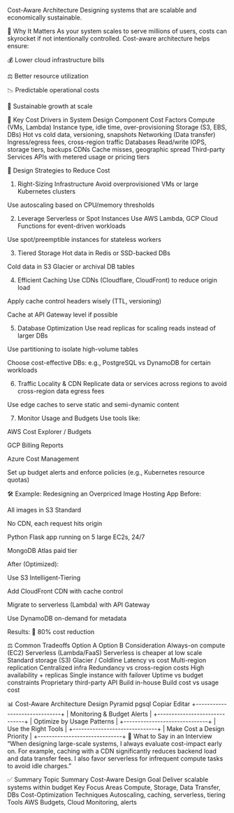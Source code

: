 Cost-Aware Architecture
Designing systems that are scalable and economically sustainable.

🧩 Why It Matters
As your system scales to serve millions of users, costs can skyrocket if not intentionally controlled. Cost-aware architecture helps ensure:

💰 Lower cloud infrastructure bills

⚖️ Better resource utilization

📉 Predictable operational costs

🚀 Sustainable growth at scale

🧱 Key Cost Drivers in System Design
Component	Cost Factors
Compute (VMs, Lambda)	Instance type, idle time, over-provisioning
Storage (S3, EBS, DBs)	Hot vs cold data, versioning, snapshots
Networking (Data transfer)	Ingress/egress fees, cross-region traffic
Databases	Read/write IOPS, storage tiers, backups
CDNs	Cache misses, geographic spread
Third-party Services	APIs with metered usage or pricing tiers

🧠 Design Strategies to Reduce Cost
1. Right-Sizing Infrastructure
Avoid overprovisioned VMs or large Kubernetes clusters

Use autoscaling based on CPU/memory thresholds

2. Leverage Serverless or Spot Instances
Use AWS Lambda, GCP Cloud Functions for event-driven workloads

Use spot/preemptible instances for stateless workers

3. Tiered Storage
Hot data in Redis or SSD-backed DBs

Cold data in S3 Glacier or archival DB tables

4. Efficient Caching
Use CDNs (Cloudflare, CloudFront) to reduce origin load

Apply cache control headers wisely (TTL, versioning)

Cache at API Gateway level if possible

5. Database Optimization
Use read replicas for scaling reads instead of larger DBs

Use partitioning to isolate high-volume tables

Choose cost-effective DBs: e.g., PostgreSQL vs DynamoDB for certain workloads

6. Traffic Locality & CDN
Replicate data or services across regions to avoid cross-region data egress fees

Use edge caches to serve static and semi-dynamic content

7. Monitor Usage and Budgets
Use tools like:

AWS Cost Explorer / Budgets

GCP Billing Reports

Azure Cost Management

Set up budget alerts and enforce policies (e.g., Kubernetes resource quotas)

🛠️ Example: Redesigning an Overpriced Image Hosting App
Before:

All images in S3 Standard

No CDN, each request hits origin

Python Flask app running on 5 large EC2s, 24/7

MongoDB Atlas paid tier

After (Optimized):

Use S3 Intelligent-Tiering

Add CloudFront CDN with cache control

Migrate to serverless (Lambda) with API Gateway

Use DynamoDB on-demand for metadata

Results: 💸 80% cost reduction

⚖️ Common Tradeoffs
Option A	Option B	Consideration
Always-on compute (EC2)	Serverless (Lambda/FaaS)	Serverless is cheaper at low scale
Standard storage (S3)	Glacier / Coldline	Latency vs cost
Multi-region replication	Centralized infra	Redundancy vs cross-region costs
High availability + replicas	Single instance with failover	Uptime vs budget constraints
Proprietary third-party API	Build in-house	Build cost vs usage cost

📊 Cost-Aware Architecture Design Pyramid
pgsql
Copiar
Editar
     +------------------------------+
     | Monitoring & Budget Alerts  |
     +------------------------------+
     | Optimize by Usage Patterns  |
     +------------------------------+
     | Use the Right Tools         |
     +------------------------------+
     | Make Cost a Design Priority |
     +------------------------------+
💬 What to Say in an Interview
“When designing large-scale systems, I always evaluate cost-impact early on. For example, caching with a CDN significantly reduces backend load and data transfer fees. I also favor serverless for infrequent compute tasks to avoid idle charges.”

✅ Summary
Topic	Summary
Cost-Aware Design Goal	Deliver scalable systems within budget
Key Focus Areas	Compute, Storage, Data Transfer, DBs
Cost-Optimization Techniques	Autoscaling, caching, serverless, tiering
Tools	AWS Budgets, Cloud Monitoring, alerts